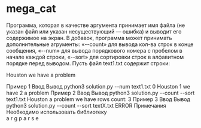 # mega_cat
Программа, которая в качестве аргумента принимает имя файла (не указан файл или указан несуществующий — ошибка) и выводит его содержимое на экран.
В добавок, программа может принимать дополнительные агрументы:
«--count» для вывода кол-ва строк в конце сообщения,
«--num» для вывода порядкового номера с пробелом в начале каждой строки,
«--sort» для сортировки строк в алфавитном порядке перед выводом.
Пусть файл text1.txt содержит строки:

Houston
we have
a problem

Пример 1
Ввод	Вывод
python3 solution.py --num text1.txt
0 Houston
1 we have
2 a problem
Пример 2
Ввод	Вывод
python3 solution.py --count --sort text1.txt
Houston
a problem
we have
rows count: 3
Пример 3
Ввод	Вывод
python3 solution.py --count --sort textX.txt
ERROR
Примечания
Необходимо использовать библиотеку  
a
r
g
p
a
r
s
e
